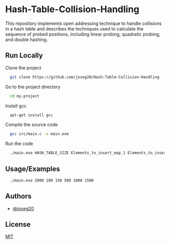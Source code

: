 
# Hash-Table-Collision-Handling

This repository implements open addressing technique to handle collisions in a hash table and describes the techniques used to calculate the sequence of probed positions, including linear probing, quadratic probing, and double hashing.


## Run Locally

Clone the project

```bash
  git clone https://github.com/joseg20/Hash-Table-Collision-Handling
```

Go to the project directory

```bash
  cd my-project
```

Install gcc

```bash
  apt-get install gcc
```

Compile the source code

```bash
  gcc src/main.c -o main.exe 
```

Run the code

```bash
  ./main.exe HASH_TABLE_SIZE Elements_to_insert_map_1 Elements_to_insert_map_2 Elements_to_insert_map_3 Elements_to_insert_map_4

```
## Usage/Examples

```bash
  ./main.exe 2000 100 150 500 1000 1500
```


## Authors

- [@joseg20](https://github.com/joseg20)


## License

[MIT](https://choosealicense.com/licenses/mit/)

